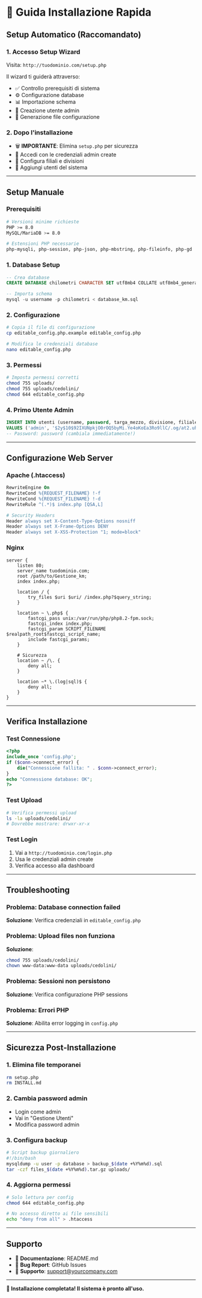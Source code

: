 # 🚀 Guida Installazione Rapida

## Setup Automatico (Raccomandato)

### 1. Accesso Setup Wizard
Visita: `http://tuodominio.com/setup.php`

Il wizard ti guiderà attraverso:
- ✅ Controllo prerequisiti di sistema
- ⚙️ Configurazione database
- 📊 Importazione schema
- 👤 Creazione utente admin
- 🔧 Generazione file configurazione

### 2. Dopo l'installazione
- 🗑️ **IMPORTANTE**: Elimina `setup.php` per sicurezza
- 🔐 Accedi con le credenziali admin create
- 🏢 Configura filiali e divisioni
- 👥 Aggiungi utenti del sistema

---

## Setup Manuale

### Prerequisiti
```bash
# Versioni minime richieste
PHP >= 8.0
MySQL/MariaDB >= 8.0

# Estensioni PHP necessarie
php-mysqli, php-session, php-json, php-mbstring, php-fileinfo, php-gd
```

### 1. Database Setup
```sql
-- Crea database
CREATE DATABASE chilometri CHARACTER SET utf8mb4 COLLATE utf8mb4_general_ci;

-- Importa schema
mysql -u username -p chilometri < database_km.sql
```

### 2. Configurazione
```bash
# Copia il file di configurazione
cp editable_config.php.example editable_config.php

# Modifica le credenziali database
nano editable_config.php
```

### 3. Permessi
```bash
# Imposta permessi corretti
chmod 755 uploads/
chmod 755 uploads/cedolini/
chmod 644 editable_config.php
```

### 4. Primo Utente Admin
```sql
INSERT INTO utenti (username, password, targa_mezzo, divisione, filiale, livello, Nome, Cognome) 
VALUES ('admin', '$2y$10$92IXUNpkjO0rOQ5byMi.Ye4oKoEa3Ro9llC/.og/at2.uheWG/igi', '*', '', '', '1', 'Admin', 'Sistema');
-- Password: password (cambiala immediatamente!)
```

---

## Configurazione Web Server

### Apache (.htaccess)
```apache
RewriteEngine On
RewriteCond %{REQUEST_FILENAME} !-f
RewriteCond %{REQUEST_FILENAME} !-d
RewriteRule ^(.*)$ index.php [QSA,L]

# Security Headers
Header always set X-Content-Type-Options nosniff
Header always set X-Frame-Options DENY
Header always set X-XSS-Protection "1; mode=block"
```

### Nginx
```nginx
server {
    listen 80;
    server_name tuodominio.com;
    root /path/to/Gestione_km;
    index index.php;

    location / {
        try_files $uri $uri/ /index.php?$query_string;
    }

    location ~ \.php$ {
        fastcgi_pass unix:/var/run/php/php8.2-fpm.sock;
        fastcgi_index index.php;
        fastcgi_param SCRIPT_FILENAME $realpath_root$fastcgi_script_name;
        include fastcgi_params;
    }

    # Sicurezza
    location ~ /\. {
        deny all;
    }
    
    location ~* \.(log|sql)$ {
        deny all;
    }
}
```

---

## Verifica Installazione

### Test Connessione
```php
<?php
include_once 'config.php';
if ($conn->connect_error) {
    die("Connessione fallita: " . $conn->connect_error);
}
echo "Connessione database: OK";
?>
```

### Test Upload
```bash
# Verifica permessi upload
ls -la uploads/cedolini/
# Dovrebbe mostrare: drwxr-xr-x
```

### Test Login
1. Vai a `http://tuodominio.com/login.php`
2. Usa le credenziali admin create
3. Verifica accesso alla dashboard

---

## Troubleshooting

### Problema: Database connection failed
**Soluzione**: Verifica credenziali in `editable_config.php`

### Problema: Upload files non funziona
**Soluzione**: 
```bash
chmod 755 uploads/cedolini/
chown www-data:www-data uploads/cedolini/
```

### Problema: Sessioni non persistono
**Soluzione**: Verifica configurazione PHP sessions

### Problema: Errori PHP
**Soluzione**: Abilita error logging in `config.php`

---

## Sicurezza Post-Installazione

### 1. Elimina file temporanei
```bash
rm setup.php
rm INSTALL.md
```

### 2. Cambia password admin
- Login come admin
- Vai in "Gestione Utenti"
- Modifica password admin

### 3. Configura backup
```bash
# Script backup giornaliero
#!/bin/bash
mysqldump -u user -p database > backup_$(date +%Y%m%d).sql
tar -czf files_$(date +%Y%m%d).tar.gz uploads/
```

### 4. Aggiorna permessi
```bash
# Solo lettura per config
chmod 644 editable_config.php

# No accesso diretto ai file sensibili  
echo "deny from all" > .htaccess
```

---

## Supporto

- 📖 **Documentazione**: README.md
- 🐛 **Bug Report**: GitHub Issues
- 💬 **Supporto**: [support@yourcompany.com](mailto:support@yourcompany.com)

---

**🎉 Installazione completata! Il sistema è pronto all'uso.**
